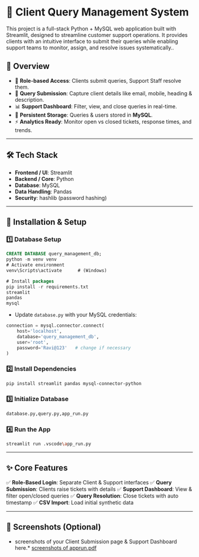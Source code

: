 # 📂 Client Query Management System

This project is a full-stack Python + MySQL web application built with Streamlit, designed to streamline customer support operations. It provides clients with an intuitive interface to submit their queries while enabling support teams to monitor, assign, and resolve issues systematically..

## 🚀 Overview

* 🔐 **Role-based Access**: Clients submit queries, Support Staff resolve them.
* 📝 **Query Submission**: Capture client details like email, mobile, heading & description.
* 📊 **Support Dashboard**: Filter, view, and close queries in real-time.
* 💾 **Persistent Storage**: Queries & users stored in **MySQL**.
* ⚡ **Analytics Ready**: Monitor open vs closed tickets, response times, and trends.

---

## 🛠️ Tech Stack

* **Frontend / UI**: Streamlit
* **Backend / Core**: Python
* **Database**: MySQL
* **Data Handling**: Pandas
* **Security**: hashlib (password hashing)

---

## 🔧 Installation & Setup

### 1️⃣ Database Setup

```sql
CREATE DATABASE query_management_db;
python -m venv venv
# Activate environment
venv\Scripts\activate      # (Windows)

# Install packages
pip install -r requirements.txt
streamlit
pandas
mysql
```

* Update `database.py` with your MySQL credentials:

```python
connection = mysql.connector.connect(
    host='localhost',
    database='query_management_db',
    user='root',
    password='Ravi@123'   # change if necessary
)
```

### 2️⃣ Install Dependencies

```bash
pip install streamlit pandas mysql-connector-python
```

### 3️⃣ Initialize Database

```bash
database.py,query.py,app_run.py
```

### 4️⃣ Run the App

```bash
streamlit run .vscode\app_run.py
```

---

## ✨ Core Features

✅ **Role-Based Login**: Separate Client & Support interfaces
✅ **Query Submission**: Clients raise tickets with details
✅ **Support Dashboard**: View & filter open/closed queries
✅ **Query Resolution**: Close tickets with auto timestamp
✅ **CSV Import**: Load initial synthetic data

---

## 📸 Screenshots (Optional)

* screenshots of your Client Submission page & Support Dashboard here.*
[screenshots of apprun.pdf](https://github.com/user-attachments/files/22710271/screenshots.of.apprun.pdf)






